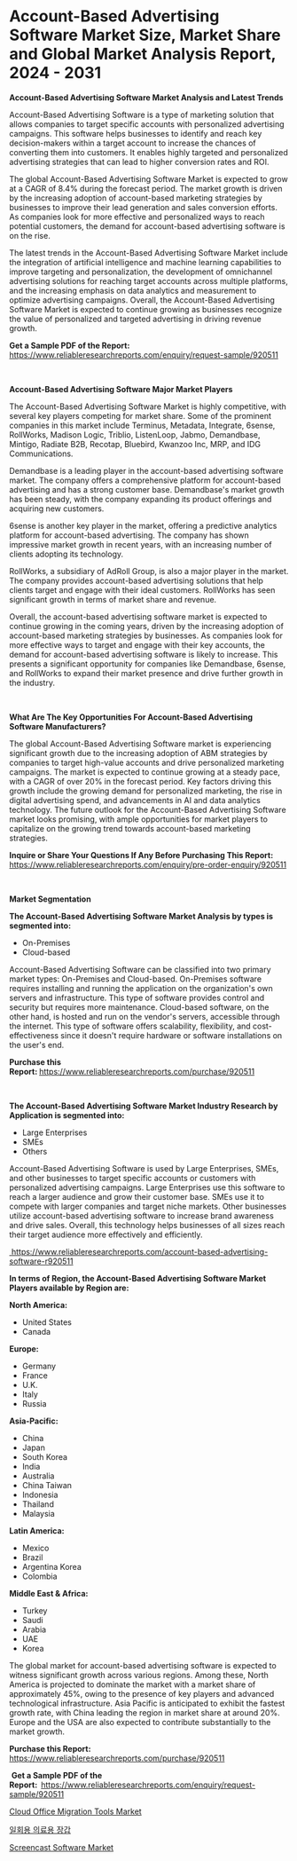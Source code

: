 <p><h1>Account-Based Advertising Software Market Size, Market Share and Global Market Analysis Report, 2024 - 2031</h1></p><p><strong>Account-Based Advertising Software Market Analysis and Latest Trends</strong></p>
<p><p>Account-Based Advertising Software is a type of marketing solution that allows companies to target specific accounts with personalized advertising campaigns. This software helps businesses to identify and reach key decision-makers within a target account to increase the chances of converting them into customers. It enables highly targeted and personalized advertising strategies that can lead to higher conversion rates and ROI.</p><p>The global Account-Based Advertising Software Market is expected to grow at a CAGR of 8.4% during the forecast period. The market growth is driven by the increasing adoption of account-based marketing strategies by businesses to improve their lead generation and sales conversion efforts. As companies look for more effective and personalized ways to reach potential customers, the demand for account-based advertising software is on the rise.</p><p>The latest trends in the Account-Based Advertising Software Market include the integration of artificial intelligence and machine learning capabilities to improve targeting and personalization, the development of omnichannel advertising solutions for reaching target accounts across multiple platforms, and the increasing emphasis on data analytics and measurement to optimize advertising campaigns. Overall, the Account-Based Advertising Software Market is expected to continue growing as businesses recognize the value of personalized and targeted advertising in driving revenue growth.</p></p>
<p><strong>Get a Sample PDF of the Report:&nbsp;</strong> <a href="https://www.reliableresearchreports.com/enquiry/request-sample/920511">https://www.reliableresearchreports.com/enquiry/request-sample/920511</a></p>
<p>&nbsp;</p>
<p><strong>Account-Based Advertising Software Major Market Players</strong></p>
<p><p>The Account-Based Advertising Software Market is highly competitive, with several key players competing for market share. Some of the prominent companies in this market include Terminus, Metadata, Integrate, 6sense, RollWorks, Madison Logic, Triblio, ListenLoop, Jabmo, Demandbase, Mintigo, Radiate B2B, Recotap, Bluebird, Kwanzoo Inc, MRP, and IDG Communications.</p><p>Demandbase is a leading player in the account-based advertising software market. The company offers a comprehensive platform for account-based advertising and has a strong customer base. Demandbase's market growth has been steady, with the company expanding its product offerings and acquiring new customers.</p><p>6sense is another key player in the market, offering a predictive analytics platform for account-based advertising. The company has shown impressive market growth in recent years, with an increasing number of clients adopting its technology.</p><p>RollWorks, a subsidiary of AdRoll Group, is also a major player in the market. The company provides account-based advertising solutions that help clients target and engage with their ideal customers. RollWorks has seen significant growth in terms of market share and revenue.</p><p>Overall, the account-based advertising software market is expected to continue growing in the coming years, driven by the increasing adoption of account-based marketing strategies by businesses. As companies look for more effective ways to target and engage with their key accounts, the demand for account-based advertising software is likely to increase. This presents a significant opportunity for companies like Demandbase, 6sense, and RollWorks to expand their market presence and drive further growth in the industry.</p></p>
<p>&nbsp;</p>
<p><strong>What Are The Key Opportunities For Account-Based Advertising Software Manufacturers?</strong></p>
<p><p>The global Account-Based Advertising Software market is experiencing significant growth due to the increasing adoption of ABM strategies by companies to target high-value accounts and drive personalized marketing campaigns. The market is expected to continue growing at a steady pace, with a CAGR of over 20% in the forecast period. Key factors driving this growth include the growing demand for personalized marketing, the rise in digital advertising spend, and advancements in AI and data analytics technology. The future outlook for the Account-Based Advertising Software market looks promising, with ample opportunities for market players to capitalize on the growing trend towards account-based marketing strategies.</p></p>
<p><strong>Inquire or Share Your Questions If Any Before Purchasing This Report:</strong> <a href="https://www.reliableresearchreports.com/enquiry/pre-order-enquiry/920511">https://www.reliableresearchreports.com/enquiry/pre-order-enquiry/920511</a></p>
<p>&nbsp;</p>
<p><strong>Market Segmentation</strong></p>
<p><strong>The Account-Based Advertising Software Market Analysis by types is segmented into:</strong></p>
<p><ul><li>On-Premises</li><li>Cloud-based</li></ul></p>
<p><p>Account-Based Advertising Software can be classified into two primary market types: On-Premises and Cloud-based. On-Premises software requires installing and running the application on the organization's own servers and infrastructure. This type of software provides control and security but requires more maintenance. Cloud-based software, on the other hand, is hosted and run on the vendor's servers, accessible through the internet. This type of software offers scalability, flexibility, and cost-effectiveness since it doesn't require hardware or software installations on the user's end.</p></p>
<p><strong>Purchase this Report:&nbsp;</strong><a href="https://www.reliableresearchreports.com/purchase/920511">https://www.reliableresearchreports.com/purchase/920511</a></p>
<p>&nbsp;</p>
<p><strong>The Account-Based Advertising Software Market Industry Research by Application is segmented into:</strong></p>
<p><ul><li>Large Enterprises</li><li>SMEs</li><li>Others</li></ul></p>
<p><p>Account-Based Advertising Software is used by Large Enterprises, SMEs, and other businesses to target specific accounts or customers with personalized advertising campaigns. Large Enterprises use this software to reach a larger audience and grow their customer base. SMEs use it to compete with larger companies and target niche markets. Other businesses utilize account-based advertising software to increase brand awareness and drive sales. Overall, this technology helps businesses of all sizes reach their target audience more effectively and efficiently.</p></p>
<p><a href="https://www.reliableresearchreports.com/account-based-advertising-software-r920511">&nbsp;https://www.reliableresearchreports.com/account-based-advertising-software-r920511</a></p>
<p><strong>In terms of Region, the Account-Based Advertising Software Market Players available by Region are:</strong></p>
<p>
    <p> <strong> North America: </strong>
        <ul>
            <li>United States</li>
            <li>Canada</li>
        </ul>
        </p> 
    <p> <strong> Europe: </strong>
        <ul>
            <li>Germany</li>
            <li>France</li>
            <li>U.K.</li>
            <li>Italy</li>
            <li>Russia</li>
        </ul>
        </p> 
    <p> <strong> Asia-Pacific: </strong>
        <ul>
            <li>China</li>
            <li>Japan</li>
            <li>South Korea</li>
            <li>India</li>
            <li>Australia</li>
            <li>China Taiwan</li>
            <li>Indonesia</li>
            <li>Thailand</li>
            <li>Malaysia</li>
        </ul>
        </p> 
    <p> <strong> Latin America: </strong>
        <ul>
            <li>Mexico</li>
            <li>Brazil</li>
            <li>Argentina Korea</li>
            <li>Colombia</li>
        </ul>
        </p> 
    <p> <strong> Middle East & Africa: </strong>
        <ul>
            <li>Turkey</li>
            <li>Saudi</li>
            <li>Arabia</li>
            <li>UAE</li>
            <li>Korea</li>
        </ul>
    </p>
    </p>
<p><p>The global market for account-based advertising software is expected to witness significant growth across various regions. Among these, North America is projected to dominate the market with a market share of approximately 45%, owing to the presence of key players and advanced technological infrastructure. Asia Pacific is anticipated to exhibit the fastest growth rate, with China leading the region in market share at around 20%. Europe and the USA are also expected to contribute substantially to the market growth.</p></p>
<p><strong>Purchase this Report: </strong><a href="https://www.reliableresearchreports.com/purchase/920511">https://www.reliableresearchreports.com/purchase/920511</a></p>
<p>&nbsp;<strong>Get a Sample PDF of the Report:&nbsp;&nbsp;</strong><a href="https://www.reliableresearchreports.com/enquiry/request-sample/920511">https://www.reliableresearchreports.com/enquiry/request-sample/920511</a></p>
<p><strong></strong></p>
<p><p><a href="https://www.linkedin.com/pulse/decoding-cloud-office-migration-tools-market-metrics-share-trends-teo7e">Cloud Office Migration Tools Market</a></p><p><a href="https://github.com/plelbej847484502/Market-Research-Report-List-2/blob/main/492327462114.md">일회용 의료용 장갑</a></p><p><a href="https://www.linkedin.com/pulse/screencast-software-market-analysis-sze-forecasted-period-from-tjfke">Screencast Software Market</a></p></p>